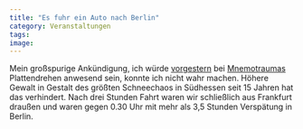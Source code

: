 ```yaml
---
title: "Es fuhr ein Auto nach Berlin"
category: Veranstaltungen
tags: 
image: 
---
```


Mein großspurige Ankündigung, ich würde [vorgestern](http://www.misantropolis.de/2006/03/es-faehrt-ein-auto-nach-berlin) bei [Mnemotraumas](http://www.mnemotrauma.com) Plattendrehen anwesend sein, konnte ich nicht wahr machen. Höhere Gewalt in Gestalt des größten Schneechaos in Südhessen seit 15 Jahren hat das verhindert. Nach drei Stunden Fahrt waren wir schließlich aus Frankfurt draußen und waren gegen 0.30 Uhr mit mehr als 3,5 Stunden Verspätung in Berlin.